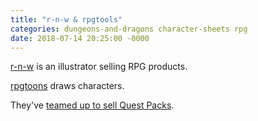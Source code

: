 ```yaml
---
title: "r-n-w & rpgtools"
categories: dungeons-and-dragons character-sheets rpg
date: 2018-07-14 20:25:00 -0000
---
```

[r-n-w](http://www.r-n-w.net/) is an illustrator selling RPG products.

[rpgtoons](https://rpgtoons.tumblr.com/) draws characters.

They've [teamed up to sell Quest Packs](https://www.patreon.com/rpgtoons).
